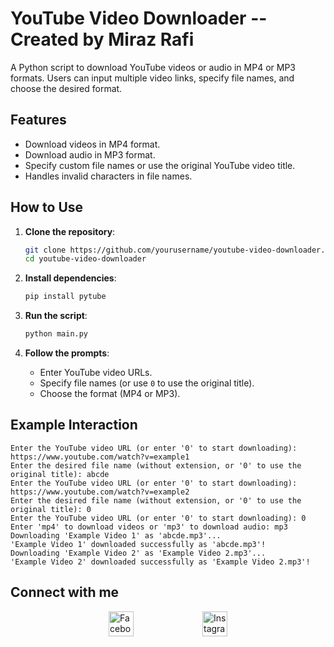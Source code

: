 # YouTube Video Downloader --Created by Miraz Rafi

A Python script to download YouTube videos or audio in MP4 or MP3 formats. Users can input multiple video links, specify file names, and choose the desired format. 

## Features
- Download videos in MP4 format.
- Download audio in MP3 format.
- Specify custom file names or use the original YouTube video title.
- Handles invalid characters in file names.

## How to Use
1. **Clone the repository**:
    ```sh
    git clone https://github.com/yourusername/youtube-video-downloader.git
    cd youtube-video-downloader
    ```

2. **Install dependencies**:
    ```sh
    pip install pytube
    ```

3. **Run the script**:
    ```sh
    python main.py
    ```

4. **Follow the prompts**:
    - Enter YouTube video URLs.
    - Specify file names (or use `0` to use the original title).
    - Choose the format (MP4 or MP3).

## Example Interaction

```plaintext
Enter the YouTube video URL (or enter '0' to start downloading): https://www.youtube.com/watch?v=example1
Enter the desired file name (without extension, or '0' to use the original title): abcde
Enter the YouTube video URL (or enter '0' to start downloading): https://www.youtube.com/watch?v=example2
Enter the desired file name (without extension, or '0' to use the original title): 0
Enter the YouTube video URL (or enter '0' to start downloading): 0
Enter 'mp4' to download videos or 'mp3' to download audio: mp3
Downloading 'Example Video 1' as 'abcde.mp3'...
'Example Video 1' downloaded successfully as 'abcde.mp3'!
Downloading 'Example Video 2' as 'Example Video 2.mp3'...
'Example Video 2' downloaded successfully as 'Example Video 2.mp3'!
```

## Connect with me

<div style="display: flex; justify-content: space-around; align-items: center; width: 100%; max-width: 300px; margin: 0 auto;">
  <a href="[https://www.facebook.com/yourprofile](https://www.facebook.com/miraz.rafi.54)" target="_blank" style="text-decoration: none;">
    <img src="![image](https://github.com/ImMirazRafi/YT-Downloader/assets/146925348/373458c2-ef45-4ee1-bc6b-f5b6b7266606)" alt="Facebook" style="width: 40px; height: 40px;">
  </a>
  <a href="https://www.instagram.com/iammirazrafi/" target="_blank" style="text-decoration: none;">
    <img src="![image](https://github.com/ImMirazRafi/YT-Downloader/assets/146925348/c161fee6-f448-419e-91af-3c31a0004ecf)" alt="Instagram" style="width: 40px; height: 40px;">
  </a>
</div>
